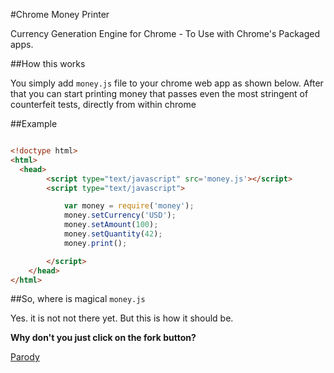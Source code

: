 #Chrome Money Printer

Currency Generation Engine for Chrome - To Use with Chrome's Packaged apps.

##How this works

You simply add `money.js` file to your chrome web app as shown below. After that you can start printing money that passes even the most stringent of counterfeit tests, directly from within chrome

##Example

~~~html

<!doctype html>
<html>
  <head>
		<script type="text/javascript" src='money.js'></script>
		<script type="text/javascript">

			var money = require('money');
			money.setCurrency('USD');
			money.setAmount(100);
			money.setQuantity(42);
			money.print();

		</script>
	</head>
</html>

~~~

##So, where is magical `money.js`

Yes. it is not not there yet. But this is how it should be. 

**Why don't you just click on the fork button?**

[Parody](https://github.com/arunoda/chrome-node)

